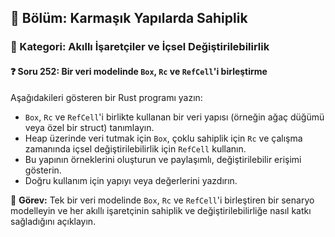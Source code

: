 ## 📘 Bölüm: Karmaşık Yapılarda Sahiplik  
### 🔹 Kategori: Akıllı İşaretçiler ve İçsel Değiştirilebilirlik  
#### ❓ Soru 252: Bir veri modelinde `Box`, `Rc` ve `RefCell`'i birleştirme

Aşağıdakileri gösteren bir Rust programı yazın:

- `Box`, `Rc` ve `RefCell`'i birlikte kullanan bir veri yapısı (örneğin ağaç düğümü veya özel bir struct) tanımlayın.
- Heap üzerinde veri tutmak için `Box`, çoklu sahiplik için `Rc` ve çalışma zamanında içsel değiştirilebilirlik için `RefCell` kullanın.
- Bu yapının örneklerini oluşturun ve paylaşımlı, değiştirilebilir erişimi gösterin.
- Doğru kullanım için yapıyı veya değerlerini yazdırın.

🔧 **Görev:** Tek bir veri modelinde `Box`, `Rc` ve `RefCell`'i birleştiren bir senaryo modelleyin ve her akıllı işaretçinin sahiplik ve değiştirilebilirliğe nasıl katkı sağladığını açıklayın.
